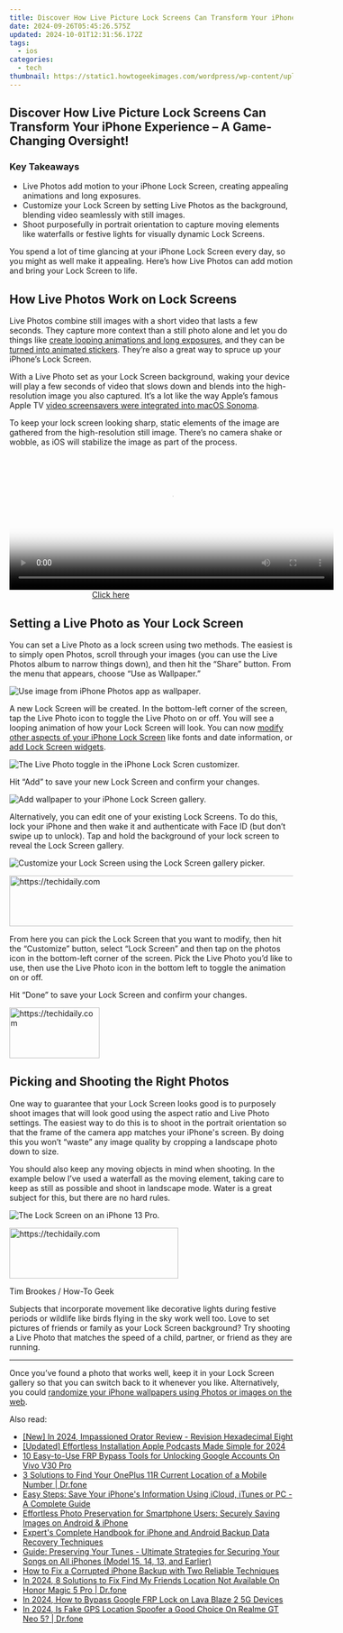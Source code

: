 ```yaml
---
title: Discover How Live Picture Lock Screens Can Transform Your iPhone Experience – A Game-Changing Oversight!
date: 2024-09-26T05:45:26.575Z
updated: 2024-10-01T12:31:56.172Z
tags:
  - ios
categories:
  - tech
thumbnail: https://static1.howtogeekimages.com/wordpress/wp-content/uploads/2024/06/iphone13pro_lock_screen_featured.jpg
---
```


## Discover How Live Picture Lock Screens Can Transform Your iPhone Experience – A Game-Changing Oversight!

### Key Takeaways

* Live Photos add motion to your iPhone Lock Screen, creating appealing animations and long exposures.
* Customize your Lock Screen by setting Live Photos as the background, blending video seamlessly with still images.
* Shoot purposefully in portrait orientation to capture moving elements like waterfalls or festive lights for visually dynamic Lock Screens.

 You spend a lot of time glancing at your iPhone Lock Screen every day, so you might as well make it appealing. Here’s how Live Photos can add motion and bring your Lock Screen to life.

##  How Live Photos Work on Lock Screens

 Live Photos combine still images with a short video that lasts a few seconds. They capture more context than a still photo alone and let you do things like [create looping animations and long exposures](https://vimeo-videos.techidaily.com/updated-efficiently-generating-clear-and-concise-images-thumbnails-for-2024/), and they can be [turned into animated stickers](https://review-topics.techidaily.com/recover-lost-data-from-lava-yuva-3-pro-by-fonelab-android-recover-data/). They’re also a great way to spruce up your iPhone’s Lock Screen.

 With a Live Photo set as your Lock Screen background, waking your device will play a few seconds of video that slows down and blends into the high-resolution image you also captured. It’s a lot like the way Apple’s famous Apple TV [video screensavers were integrated into macOS Sonoma](https://unlock-android.techidaily.com/in-2024-how-to-remove-screen-lock-pin-on-itel-a60s-like-a-pro-5-easy-ways-by-drfone-android/).

 To keep your lock screen looking sharp, static elements of the image are gathered from the high-resolution still image. There’s no camera shake or wobble, as iOS will stabilize the image as part of the process.

<!-- affiliate ads begin -->
<span id="1983446">
					<video width="576" height="240" style="cursor:pointer"
           poster="//a.impactradius-go.com/display-clicktoplayimage/1983446.png"
           onclick="if(!this.playClicked){this.play();this.setAttribute('controls',true);this.playClicked=true;}">
	   <source src="//a.impactradius-go.com/display-ad/22993-1983446">
	   <img src="//a.impactradius-go.com/display-clicktoplayimage/1983446.png" style="border: none; height: 100%; width: 100%; object-fit: contain">
	</video>
	<div style="width:360px;text-align:center"><a href="javascript:window.open(decodeURIComponent('https%3A%2F%2Fhomestyler.sjv.io%2Fc%2F5597632%2F1983446%2F22993'), '_blank');void(0);">Click here</a></div>
</span>
<img height="0" width="0" src="https://imp.pxf.io/i/5597632/1983446/22993" style="position:absolute;visibility:hidden;" border="0" />
<!-- affiliate ads end -->

##  Setting a Live Photo as Your Lock Screen

 You can set a Live Photo as a lock screen using two methods. The easiest is to simply open Photos, scroll through your images (you can use the Live Photos album to narrow things down), and then hit the “Share” button. From the menu that appears, choose “Use as Wallpaper.”

![Use image from iPhone Photos app as wallpaper.](https://static1.howtogeekimages.com/wordpress/wp-content/uploads/2024/06/use_as_wallpaper_iphone.jpg) 

 A new Lock Screen will be created. In the bottom-left corner of the screen, tap the Live Photo icon to toggle the Live Photo on or off. You will see a looping animation of how your Lock Screen will look. You can now [modify other aspects of your iPhone Lock Screen](https://sim-unlock.techidaily.com/in-2024-how-to-check-if-your-samsung-galaxy-m54-5g-is-unlocked-by-drfone-android/) like fonts and date information, or [add Lock Screen widgets](https://youtube-sure.techidaily.com/24-how-much-wealth-can-you-generate-on-youtube-using-cpm/).

![The Live Photo toggle in the iPhone Lock Scren customizer.](https://static1.howtogeekimages.com/wordpress/wp-content/uploads/2024/06/live_photo_wallpaper_toggle.jpg) 

 Hit “Add” to save your new Lock Screen and confirm your changes.

![Add wallpaper to your iPhone Lock Screen gallery.](https://static1.howtogeekimages.com/wordpress/wp-content/uploads/2024/06/add_wallpaper_iphone.jpg) 

 Alternatively, you can edit one of your existing Lock Screens. To do this, lock your iPhone and then wake it and authenticate with Face ID (but don’t swipe up to unlock). Tap and hold the background of your lock screen to reveal the Lock Screen gallery.

![Customize your Lock Screen using the Lock Screen gallery picker.](https://static1.howtogeekimages.com/wordpress/wp-content/uploads/2024/06/customize_lock_screen.jpg) 

<!-- affiliate ads begin -->
<a href="https://appsumo.8odi.net/c/5597632/2144278/7443" target="_top" id="2144278">
  <img src="//a.impactradius-go.com/display-ad/7443-2144278" border="0" alt="https://techidaily.com" width="728" height="90"/>
</a>
<img height="0" width="0" src="https://appsumo.8odi.net/i/5597632/2144278/7443" style="position:absolute;visibility:hidden;" border="0" />
<!-- affiliate ads end -->

 From here you can pick the Lock Screen that you want to modify, then hit the “Customize” button, select “Lock Screen” and then tap on the photos icon in the bottom-left corner of the screen. Pick the Live Photo you’d like to use, then use the Live Photo icon in the bottom left to toggle the animation on or off.

 Hit “Done” to save your Lock Screen and confirm your changes.

<!-- affiliate ads begin -->
<a href="https://review-au.sjv.io/c/5597632/2098700/14409" target="_top" id="2098700">
  <img src="//a.impactradius-go.com/display-ad/14409-2098700" border="0" alt="https://techidaily.com" width="160" height="90"/>
</a>
<img height="0" width="0" src="https://review-au.sjv.io/i/5597632/2098700/14409" style="position:absolute;visibility:hidden;" border="0" />
<!-- affiliate ads end -->

##  Picking and Shooting the Right Photos

 One way to guarantee that your Lock Screen looks good is to purposely shoot images that will look good using the aspect ratio and Live Photo settings. The easiest way to do this is to shoot in the portrait orientation so that the frame of the camera app matches your iPhone's screen. By doing this you won’t “waste” any image quality by cropping a landscape photo down to size.

 You should also keep any moving objects in mind when shooting. In the example below I’ve used a waterfall as the moving element, taking care to keep as still as possible and shoot in landscape mode. Water is a great subject for this, but there are no hard rules.

![The Lock Screen on an iPhone 13 Pro.](https://static1.howtogeekimages.com/wordpress/wp-content/uploads/2024/06/lockscreen_live_photo-1.jpg) 

<!-- affiliate ads begin -->
<a href="https://aligracehair.sjv.io/c/5597632/1938677/19272" target="_top" id="1938677">
  <img src="//a.impactradius-go.com/display-ad/19272-1938677" border="0" alt="https://techidaily.com" width="300" height="90"/>
</a>
<img height="0" width="0" src="https://aligracehair.sjv.io/i/5597632/1938677/19272" style="position:absolute;visibility:hidden;" border="0" />
<!-- affiliate ads end -->

Tim Brookes / How-To Geek

 Subjects that incorporate movement like decorative lights during festive periods or wildlife like birds flying in the sky work well too. Love to set pictures of friends or family as your Lock Screen background? Try shooting a Live Photo that matches the speed of a child, partner, or friend as they are running.

---

 Once you’ve found a photo that works well, keep it in your Lock Screen gallery so that you can switch back to it whenever you like. Alternatively, you could [randomize your iPhone wallpapers using Photos or images on the web](https://driver-install.techidaily.com/install-gaomon-s620-complete-driver-steps/).

<ins class="adsbygoogle"
     style="display:block"
     data-ad-format="autorelaxed"
     data-ad-client="ca-pub-7571918770474297"
     data-ad-slot="1223367746"></ins>

<ins class="adsbygoogle"
     style="display:block"
     data-ad-client="ca-pub-7571918770474297"
     data-ad-slot="8358498916"
     data-ad-format="auto"
     data-full-width-responsive="true"></ins>

<span class="atpl-alsoreadstyle">Also read:</span>
<div><ul>
<li><a href="https://video-screen-grab.techidaily.com/new-in-2024-impassioned-orator-review-revision-hexadecimal-eight/"><u>[New] In 2024, Impassioned Orator Review - Revision Hexadecimal Eight</u></a></li>
<li><a href="https://vp-tips.techidaily.com/updated-effortless-installation-apple-podcasts-made-simple-for-2024/"><u>[Updated] Effortless Installation Apple Podcasts Made Simple for 2024</u></a></li>
<li><a href="https://unlock-android.techidaily.com/10-easy-to-use-frp-bypass-tools-for-unlocking-google-accounts-on-vivo-v30-pro-by-drfone-android/"><u>10 Easy-to-Use FRP Bypass Tools for Unlocking Google Accounts On Vivo V30 Pro</u></a></li>
<li><a href="https://android-location-track.techidaily.com/3-solutions-to-find-your-oneplus-11r-current-location-of-a-mobile-number-drfone-by-drfone-virtual-android/"><u>3 Solutions to Find Your OnePlus 11R Current Location of a Mobile Number | Dr.fone</u></a></li>
<li><a href="https://os-tips.techidaily.com/easy-steps-save-your-iphones-information-using-icloud-itunes-or-pc-a-complete-guide/"><u>Easy Steps: Save Your iPhone's Information Using iCloud, iTunes or PC - A Complete Guide</u></a></li>
<li><a href="https://os-tips.techidaily.com/effortless-photo-preservation-for-smartphone-users-securely-saving-images-on-android-and-iphone/"><u>Effortless Photo Preservation for Smartphone Users: Securely Saving Images on Android & iPhone</u></a></li>
<li><a href="https://os-tips.techidaily.com/experts-complete-handbook-for-iphone-and-android-backup-data-recovery-techniques/"><u>Expert's Complete Handbook for iPhone and Android Backup Data Recovery Techniques</u></a></li>
<li><a href="https://os-tips.techidaily.com/guide-preserving-your-tunes-ultimate-strategies-for-securing-your-songs-on-all-iphones-model-15-14-13-and-earlier/"><u>Guide: Preserving Your Tunes - Ultimate Strategies for Securing Your Songs on All iPhones (Model 15, 14, 13, and Earlier)</u></a></li>
<li><a href="https://os-tips.techidaily.com/how-to-fix-a-corrupted-iphone-backup-with-two-reliable-techniques/"><u>How to Fix a Corrupted iPhone Backup with Two Reliable Techniques</u></a></li>
<li><a href="https://fake-location.techidaily.com/in-2024-8-solutions-to-fix-find-my-friends-location-not-available-on-honor-magic-5-pro-drfone-by-drfone-virtual-android/"><u>In 2024, 8 Solutions to Fix Find My Friends Location Not Available On Honor Magic 5 Pro | Dr.fone</u></a></li>
<li><a href="https://android-frp.techidaily.com/in-2024-how-to-bypass-google-frp-lock-on-lava-blaze-2-5g-devices-by-drfone-android/"><u>In 2024, How to Bypass Google FRP Lock on Lava Blaze 2 5G Devices</u></a></li>
<li><a href="https://phone-solutions.techidaily.com/in-2024-is-fake-gps-location-spoofer-a-good-choice-on-realme-gt-neo-5-drfone-by-drfone-virtual-android/"><u>In 2024, Is Fake GPS Location Spoofer a Good Choice On Realme GT Neo 5? | Dr.fone</u></a></li>
</ul></div>

